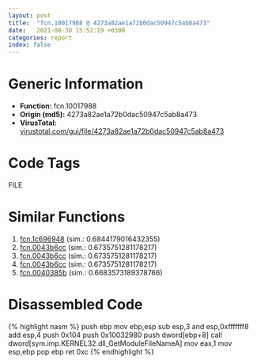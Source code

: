 ```yaml
---
layout: post
title:  "fcn.10017988 @ 4273a82ae1a72b0dac50947c5ab8a473"
date:   2021-08-30 15:52:19 +0300
categories: report
index: false
---
```


# Generic Information
- **Function:** fcn.10017988
- **Origin (md5):** 4273a82ae1a72b0dac50947c5ab8a473
- **VirusTotal:** [virustotal.com/gui/file/4273a82ae1a72b0dac50947c5ab8a473][virustotal_ref]

# Code Tags
<span class="tag" id="FILE">FILE</span>


# Similar Functions

1. [fcn.1c696948][similar_1_ref] (sim.: 0.6844179016432355)
2. [fcn.0043b6cc][similar_2_ref] (sim.: 0.6735751281178217)
3. [fcn.0043b6cc][similar_3_ref] (sim.: 0.6735751281178217)
4. [fcn.0043b6cc][similar_4_ref] (sim.: 0.6735751281178217)
5. [fcn.0040385b][similar_5_ref] (sim.: 0.6683573189378766)


# Disassembled Code

{% highlight nasm %}
push ebp
mov ebp,esp
sub esp,3
and esp,0xfffffff8
add esp,4
push 0x104
push 0x10032980
push dword[ebp+8]
call dword[sym.imp.KERNEL32.dll_GetModuleFileNameA]
mov eax,1
mov esp,ebp
pop ebp
ret 0xc
{% endhighlight %}


[similar_1_ref]: /report/fcn.1c696948@2d079ba83dda3113f0607d58292b7a26
[similar_2_ref]: /report/fcn.0043b6cc@074a6a8502a27e18f8b5ea831bacabad
[similar_3_ref]: /report/fcn.0043b6cc@ab22d984f64f202bfb2e0f0e1f3a3f8f
[similar_4_ref]: /report/fcn.0043b6cc@d3ad46676721a96e1408ac558c298889
[similar_5_ref]: /report/fcn.0040385b@1123b7aa5760238fe93045e585b8234c
[virustotal_ref]: https://www.virustotal.com/gui/file/4273a82ae1a72b0dac50947c5ab8a473